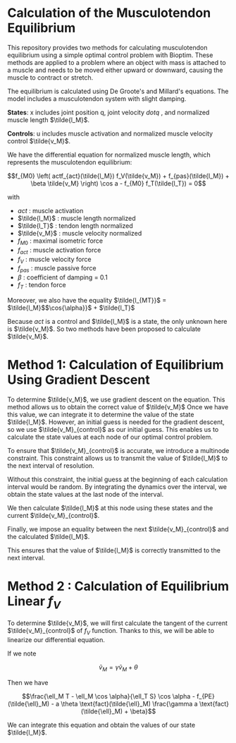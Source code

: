 # Calculation of the Musculotendon Equilibrium

This repository provides two methods for calculating musculotendon equilibrium using a simple optimal control problem with Bioptim. These methods are applied to a problem where an object with mass is attached to a muscle and needs to be moved either upward or downward, causing the muscle to contract or stretch.

The equilibrium is calculated using De Groote's and Millard's equations. The model includes a musculotendon system with slight damping.

**States**: x includes joint position q, joint velocity $dot{q}$ , and normalized muscle length $\tilde{l_M}$.

**Controls**: u includes muscle activation and normalized muscle velocity control  $\tilde{v_M}$.



We have the differential equation for normalized muscle length, which represents the musculotendon equilibrium:

```math
f_{M0} \left( actf_{act}(\tilde{l_M}) f_V(\tilde{v_M}) + f_{pas}(\tilde{l_M}) + \beta \tilde{v_M} \right) \cos a - f_{M0} f_T(\tilde{l_T}) = 0
```

with 

- $act$ : muscle activation
- $\tilde{l_M}$ : muscle length normalized
- $\tilde{l_T}$ : tendon length normalized
- $\tilde{v_M}$ : muscle velocity normalized
- $f_{M0}$ : maximal isometric force
- $f_{act}$ : muscle activation force
- $f_V$ : muscle velocity force
- $f_{pas}$ : muscle passive force
- $\beta$ : coefficient of damping = 0.1
- $f_T$ : tendon force

Moreover, we also have the equality $\tilde{l_{MT}}$ = $\tilde{l_M}$$\cos{\alpha}}$ + $\tilde{l_T}$

Because $act$ is a control and $\tilde{l_M}$ is a state, the only unknown here is $\tilde{v_M}$. So two methods have been proposed to calculate $\tilde{v_M}$.


# Method 1: Calculation of Equilibrium Using Gradient Descent
To determine $\tilde{v_M}$, we use gradient descent on the equation. This method allows us to obtain the correct value of $\tilde{v_M}$ Once we have this value, we can integrate it to determine the value of the state $\tilde{l_M}$. However, an initial guess is needed for the gradient descent, so we use $\tilde{v_M}_{control}$ as our initial guess. This enables us to calculate the state values at each node of our optimal control problem.

To ensure that $\tilde{v_M}_{control}$  is accurate, we introduce a multinode constraint. This constraint allows us to transmit the value of $\tilde{l_M}$ to the next interval of resolution. 

Without this constraint, the initial guess at the beginning of each calculation interval would be random. By integrating the dynamics over the interval, we obtain the state values at the last node of the interval. 

We then calculate $\tilde{l_M}$ at this node using these states and the current $\tilde{v_M}_{control}$. 

Finally, we impose an equality between the next $\tilde{v_M}_{control}$ and the calculated $\tilde{l_M}$.

This ensures that the value of $\tilde{l_M}$ is correctly transmitted to the next interval.

# Method 2 : Calculation of Equilibrium Linear $f_V$
To determine $\tilde{v_M}$, we will first calculate the tangent of the current $\tilde{v_M}_{control}$ of $f_V$ function. Thanks to this, we will be able to linearize our differential equation.

If we note 
```math 
\tilde{v}_M = \gamma \tilde{v}_M + \theta
```
Then we have 
```math
\frac{\ell_M T - \ell_M \cos \alpha}{\ell_T S} \cos \alpha - f_{PE}(\tilde{\ell}_M) - a \theta \text{fact}(\tilde{\ell}_M)
\frac{\gamma a \text{fact}(\tilde{\ell}_M) + \beta}
```


We can integrate this equation and obtain the values of our state $\tilde{l_M}$.

